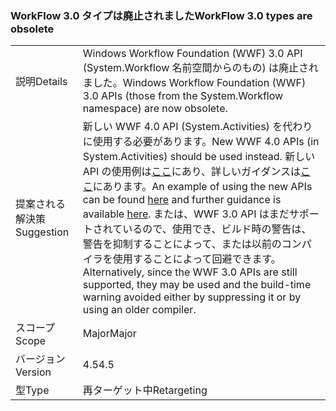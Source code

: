 ### <a name="workflow-30-types-are-obsolete"></a><span data-ttu-id="5e34b-101">WorkFlow 3.0 タイプは廃止されました</span><span class="sxs-lookup"><span data-stu-id="5e34b-101">WorkFlow 3.0 types are obsolete</span></span>

|   |   |
|---|---|
|<span data-ttu-id="5e34b-102">説明</span><span class="sxs-lookup"><span data-stu-id="5e34b-102">Details</span></span>|<span data-ttu-id="5e34b-103">Windows Workflow Foundation (WWF) 3.0 API (System.Workflow 名前空間からのもの) は廃止されました。</span><span class="sxs-lookup"><span data-stu-id="5e34b-103">Windows Workflow Foundation (WWF) 3.0 APIs (those from the System.Workflow namespace) are now obsolete.</span></span>|
|<span data-ttu-id="5e34b-104">提案される解決策</span><span class="sxs-lookup"><span data-stu-id="5e34b-104">Suggestion</span></span>|<span data-ttu-id="5e34b-105">新しい WWF 4.0 API (System.Activities) を代わりに使用する必要があります。</span><span class="sxs-lookup"><span data-stu-id="5e34b-105">New WWF 4.0 APIs (in System.Activities) should be used instead.</span></span> <span data-ttu-id="5e34b-106">新しい API の使用例は[ここ](~/docs/framework/windows-workflow-foundation/how-to-update-the-definition-of-a-running-workflow-instance.md)にあり、詳しいガイダンスは[ここ](http://blogs.msdn.com/b/workflowteam/archive/2012/02/08/deprecatingwf3.aspx)にあります。</span><span class="sxs-lookup"><span data-stu-id="5e34b-106">An example of using the new APIs can be found [here](~/docs/framework/windows-workflow-foundation/how-to-update-the-definition-of-a-running-workflow-instance.md) and further guidance is available [here](http://blogs.msdn.com/b/workflowteam/archive/2012/02/08/deprecatingwf3.aspx).</span></span> <span data-ttu-id="5e34b-107">または、WWF 3.0 API はまだサポートされているので、使用でき、ビルド時の警告は、警告を抑制することによって、または以前のコンパイラを使用することによって回避できます。</span><span class="sxs-lookup"><span data-stu-id="5e34b-107">Alternatively, since the WWF 3.0 APIs are still supported, they may be used and the build-time warning avoided either by suppressing it or by using an older compiler.</span></span>|
|<span data-ttu-id="5e34b-108">スコープ</span><span class="sxs-lookup"><span data-stu-id="5e34b-108">Scope</span></span>|<span data-ttu-id="5e34b-109">Major</span><span class="sxs-lookup"><span data-stu-id="5e34b-109">Major</span></span>|
|<span data-ttu-id="5e34b-110">バージョン</span><span class="sxs-lookup"><span data-stu-id="5e34b-110">Version</span></span>|<span data-ttu-id="5e34b-111">4.5</span><span class="sxs-lookup"><span data-stu-id="5e34b-111">4.5</span></span>|
|<span data-ttu-id="5e34b-112">型</span><span class="sxs-lookup"><span data-stu-id="5e34b-112">Type</span></span>|<span data-ttu-id="5e34b-113">再ターゲット中</span><span class="sxs-lookup"><span data-stu-id="5e34b-113">Retargeting</span></span>|

